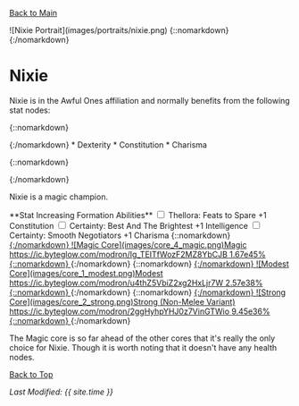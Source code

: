 [Back to Main](index.md)

<span id="nixie">
![Nixie Portrait](images/portraits/nixie.png)
</span>
{::nomarkdown}
<script>
function ins(str, index, value) {
    return str.substr(0, index) + value + str.substr(index);
}
function randInt(min, max) {
    return Math.floor(Math.random() * (max - min + 1) + min);
}
function nixieBlueIt() {
    if (randInt(1,4) == 4) {
        document.getElementById("nixie").innerHTML = "\n<img src=\"images/portraits/nixieBlue.png\" alt=\"Nixie Portrait\">\n";
    }
}
nixieBlueIt();
</script>
{:/nomarkdown}

# Nixie

<span class="champIntro">Nixie is in the Awful Ones affiliation and normally benefits from the following stat nodes:</span>

{::nomarkdown}
<div id="champStats">
{:/nomarkdown}
* Dexterity
* Constitution
* Charisma

{::nomarkdown}
</div>
{:/nomarkdown}


<span class="champIntro">Nixie is a magic champion.</span>

<span class="modronColumn">
    <span class="buffboxCol" id="buffbox">
        <span class="buffboxRowHeader">**Stat Increasing Formation Abilities**</span>
        <span class="buffboxRow" id="buffboxFeats to Spare">
            <span class="buffboxRowCol">
                <span class="buffboxRowCheck">
                    <input type="checkbox" name="1" id="Feats to Spare" value="Feats to Spare">
                    <label for="Feats to Spare">Thellora: Feats to Spare</label>
                </span>
            <span class="buffboxRowContent">
                +1 Constitution
            </span>
            </span>
        </span>
        <span class="buffboxRow" id="buffboxBest And The Brightest">
            <span class="buffboxRowCol">
                <span class="buffboxRowRadio">
                    <input type="checkbox" name="5" id="Best And The Brightest" value="Best And The Brightest">
                    <label for="Best And The Brightest">Certainty: Best And The Brightest</label>
                </span>
            <span class="buffboxRowContent">
                +1 Intelligence
            </span>
            </span>
        </span>
        <span class="buffboxRow" id="buffboxSmooth Negotiators">
            <span class="buffboxRowCol">
                <span class="buffboxRowRadio">
                    <input type="checkbox" name="5" id="Smooth Negotiators" value="Smooth Negotiators">
                    <label for="Smooth Negotiators">Certainty: Smooth Negotiators</label>
                </span>
            <span class="buffboxRowContent">
                +1 Charisma
            </span>
            </span>
        </span>
    </span>
{::nomarkdown}
    <a href="https://ic.byteglow.com/modron/Ig_TEITfWozF2MZ8YbCJB" target="_blank" data-core-id="4" data-buffs="">
{:/nomarkdown}
    <span class="modronRow">
        <span class="modronIconFull">
            ![Magic Core](images/core_4_magic.png)Magic
        </span>
        <span class="modronLink">
            https://ic.byteglow.com/modron/Ig_TEITfWozF2MZ8YbCJB
        </span>
        <span class="modronDamage">
            1.67e45%
        </span>
    </span>
{::nomarkdown}
    </a>
{:/nomarkdown}
{::nomarkdown}
    <a href="https://ic.byteglow.com/modron/u4thZ5VbiZ2xg2HxLjr7W" target="_blank" data-core-id="1" data-buffs="">
{:/nomarkdown}
    <span class="modronRow">
        <span class="modronIconFull">
            ![Modest Core](images/core_1_modest.png)Modest
        </span>
        <span class="modronLink">
            https://ic.byteglow.com/modron/u4thZ5VbiZ2xg2HxLjr7W
        </span>
        <span class="modronDamage">
            2.57e38%
        </span>
    </span>
{::nomarkdown}
    </a>
{:/nomarkdown}
{::nomarkdown}
    <a href="https://ic.byteglow.com/modron/2ggHyhpYHJ0z7VinGTWio" target="_blank" data-core-id="2" data-buffs="">
{:/nomarkdown}
    <span class="modronRow">
        <span class="modronIconFull">
            ![Strong Core](images/core_2_strong.png)Strong (Non-Melee Variant)
        </span>
        <span class="modronLink">
            https://ic.byteglow.com/modron/2ggHyhpYHJ0z7VinGTWio
        </span>
        <span class="modronDamage">
            9.45e36%
        </span>
    </span>
{::nomarkdown}
    </a>
{:/nomarkdown}
</span>

The Magic core is so far ahead of the other cores that it's really the only choice for Nixie. Though it is worth noting that it doesn't have any health nodes.

[Back to Top](#top)

*Last Modified: {{ site.time }}*
<script type="text/javascript" src="scripts/champion.js"></script>